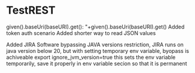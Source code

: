 # TestREST

given().baseUri(baseURI).get(): "+given().baseUri(baseURI).get()
Added token auth scenario
Added shorter way to read JSON values

Added JIRA Software bypassing JAVA versions restriction, JIRA runs on java version below 20, but with setting temporary env variable, byopass is achiveable
export ignore_jvm_version=true
this sets the env variable temporarily, save it properly in env variable secion so that it is permanent

